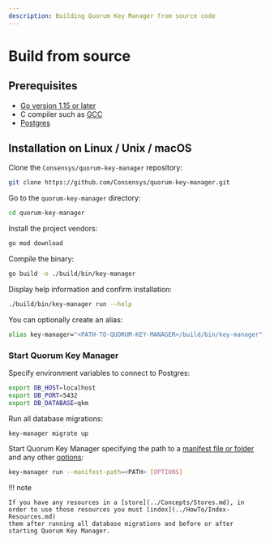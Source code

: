 ```yaml
---
description: Building Quorum Key Manager from source code
---
```


# Build from source

## Prerequisites

- [Go version 1.15 or later](https://golang.org/doc/install)
- C compiler such as [GCC](https://gcc.gnu.org/)
- [Postgres](https://www.postgresql.org/)

## Installation on Linux / Unix / macOS

Clone the `Consensys/quorum-key-manager` repository:

```bash
git clone https://github.com/Consensys/quorum-key-manager.git
```

Go to the `quorum-key-manager` directory:

```bash
cd quorum-key-manager
```

Install the project vendors:

```bash
go mod download
```

Compile the binary:

```bash
go build -o ./build/bin/key-manager
```

Display help information and confirm installation:

```bash
./build/bin/key-manager run --help
```

You can optionally create an alias:

```bash
alias key-manager="<PATH-TO-QUORUM-KEY-MANAGER>/build/bin/key-manager"
```

### Start Quorum Key Manager

Specify environment variables to connect to Postgres:

```bash
export DB_HOST=localhost
export DB_PORT=5432
export DB_DATABASE=qkm
```

Run all database migrations:

```bash
key-manager migrate up
```

Start Quorum Key Manager specifying the path to a [manifest file or folder](../HowTo/Use-Manifest-File/Overview.md) and
any other [options](../Reference/CLI/CLI-Syntax.md):

```bash
key-manager run --manifest-path=<PATH> [OPTIONS]
```

!!! note

    If you have any resources in a [store](../Concepts/Stores.md), in order to use those resources you must [index](../HowTo/Index-Resources.md)
    them after running all database migrations and before or after starting Quorum Key Manager.

